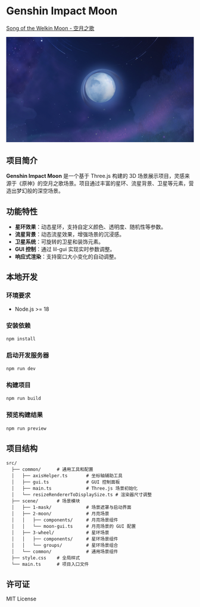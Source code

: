 # Genshin Impact Moon


[Song of the Welkin Moon - 空月之歌](https://qirong77.github.io/genshin-impact-moon/)

![预览图](./image.png)

## 项目简介

**Genshin Impact Moon** 是一个基于 Three.js 构建的 3D 场景展示项目，灵感来源于《原神》的空月之歌场景。项目通过丰富的星环、流星背景、卫星等元素，营造出梦幻般的深空场景。

## 功能特性

- **星环效果**：动态星环，支持自定义颜色、透明度、随机性等参数。
- **流星背景**：动态流星效果，增强场景的沉浸感。
- **卫星系统**：可旋转的卫星和装饰元素。
- **GUI 控制**：通过 lil-gui 实现实时参数调整。
- **响应式渲染**：支持窗口大小变化的自动调整。

## 本地开发

### 环境要求

- Node.js >= 18

### 安装依赖

```bash
npm install
```

### 启动开发服务器

```bash
npm run dev
```

### 构建项目

```bash
npm run build
```

### 预览构建结果

```bash
npm run preview
```

## 项目结构

```
src/
  ├── common/      # 通用工具和配置
  │   ├── axisHelper.ts       # 坐标轴辅助工具
  │   ├── gui.ts              # GUI 控制面板
  │   ├── main.ts             # Three.js 场景初始化
  │   └── resizeRendererToDisplaySize.ts # 渲染器尺寸调整
  ├── scene/       # 场景模块
  │   ├── 1-mask/             # 场景遮罩与启动界面
  │   ├── 2-moon/             # 月亮场景
  │   │   ├── components/     # 月亮场景组件
  │   │   └── moon-gui.ts     # 月亮场景的 GUI 配置
  │   ├── 3-wheel/            # 星环场景
  │   │   ├── components/     # 星环场景组件
  │   │   └── groups/         # 星环场景组合
  │   └── common/             # 通用场景组件
  ├── style.css    # 全局样式
  └── main.ts      # 项目入口文件
```


## 许可证

MIT License